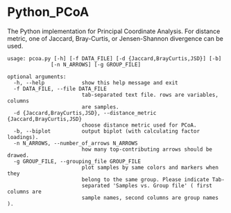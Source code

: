 Python_PCoA
===========

The Python implementation for Principal Coordinate Analysis.
For distance metric, one of Jaccard, Bray-Curtis, or Jensen-Shannon divergence can be used.

```
usage: pcoa.py [-h] [-f DATA_FILE] [-d {Jaccard,BrayCurtis,JSD}] [-b]
              [-n N_ARROWS] [-g GROUP_FILE]

optional arguments:
  -h, --help            show this help message and exit
  -f DATA_FILE, --file DATA_FILE
                        tab-separated text file. rows are variables, columns
                        are samples.
  -d {Jaccard,BrayCurtis,JSD}, --distance_metric {Jaccard,BrayCurtis,JSD}
                        choose distance metric used for PCoA.
  -b, --biplot          output biplot (with calculating factor loadings).
  -n N_ARROWS, --number_of_arrows N_ARROWS
                        how many top-contributing arrows should be drawed.
  -g GROUP_FILE, --grouping_file GROUP_FILE
                        plot samples by same colors and markers when they
                        belong to the same group. Please indicate Tab-
                        separated 'Samples vs. Group file' ( first columns are
                        sample names, second columns are group names ).
```